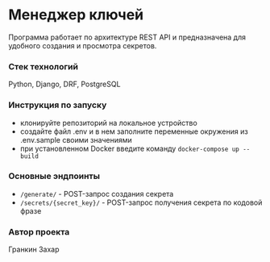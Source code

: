 # Менеджер ключей
Программа работает по архитектуре REST API и предназначена для удобного 
создания и просмотра секретов.

### Стек технологий
Python, Django, DRF, PostgreSQL

### Инструкция по запуску
- клонируйте репозиторий на локальное устройство
- создайте файл .env и в нем заполните переменные окружения из .env.sample своими значениями
- при установленном Docker введите команду `docker-compose up --build` 

### Основные эндпоинты
- `/generate/` - POST-запрос создания секрета
- `/secrets/{secret_key}/` - POST-запрос получения секрета по кодовой фразе

### Автор проекта
Гранкин Захар
